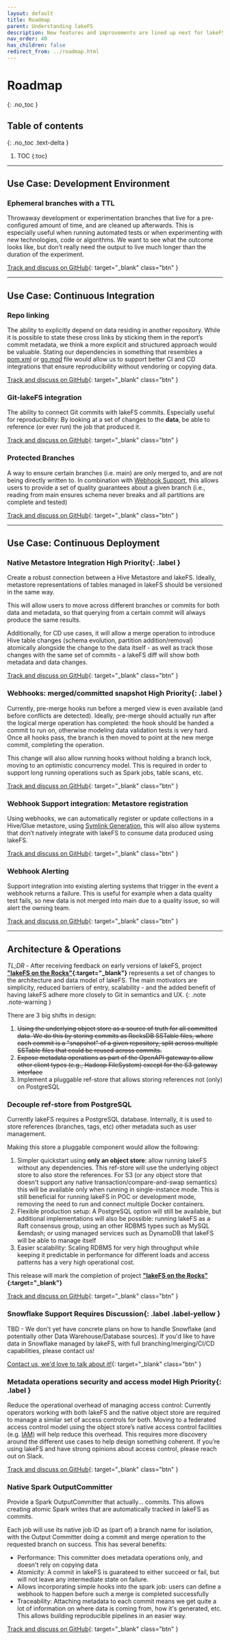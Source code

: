 ```yaml
---
layout: default
title: Roadmap
parent: Understanding lakeFS
description: New features and improvements are lined up next for lakeFS. We would love you to be part of building lakeFS’s roadmap.
nav_order: 40
has_children: false
redirect_from: ../roadmap.html
---
```


# Roadmap
{: .no_toc }

## Table of contents
{: .no_toc .text-delta }

1. TOC
{:toc}

---

## Use Case: Development Environment

### Ephemeral branches with a TTL
Throwaway development or experimentation branches that live for a pre-configured amount of time, and are cleaned up afterwards. This is especially useful when running automated tests or when experimenting with new technologies, code or algorithms. We want to see what the outcome looks like, but don’t really need the output to live much longer than the duration of the experiment.

[Track and discuss on GitHub](https://github.com/treeverse/lakeFS/issues/2180){: target="_blank" class="btn" }


---

## Use Case: Continuous Integration

### Repo linking
The ability to explicitly depend on data residing in another repository. While it is possible to state these cross links by sticking them in the report’s commit metadata, we think a more explicit and structured approach would be valuable. Stating our dependencies in something that resembles a [pom.xml](https://maven.apache.org/guides/introduction/introduction-to-the-pom.html#:~:text=A%20Project%20Object%20Model%20or,default%20values%20for%20most%20projects.) or [go.mod](https://github.com/golang/go/wiki/Modules#gomod) file would allow us to support better CI and CD integrations that ensure reproducibility without vendoring or copying data.

[Track and discuss on GitHub](https://github.com/treeverse/lakeFS/issues/1771){: target="_blank" class="btn" }

### Git-lakeFS integration
The ability to connect Git commits with lakeFS commits.
Especially useful for reproducibility: By looking at a set of changes to the **data**, be able to reference (or ever run) the job that produced it. 

[Track and discuss on GitHub](https://github.com/treeverse/lakeFS/issues/2073){: target="_blank" class="btn" }


### Protected Branches
A way to ensure certain branches (i.e. main) are only merged to, and are not being directly written to. In combination with [Webhook Support](../setup/hooks.md), this allows users to provide a set of quality guarantees about a given branch (i.e., reading from
main ensures schema never breaks and all partitions are complete and tested)

[Track and discuss on GitHub](https://github.com/treeverse/lakeFS/issues/2181){: target="_blank" class="btn" }

---

## Use Case: Continuous Deployment

### Native Metastore Integration <span>High Priority</span>{: .label }

Create a robust connection between a Hive Metastore and lakeFS.
Ideally, metastore representations of tables managed in lakeFS should be versioned in the same way.

This will allow users to move across different branches or commits for both data and metadata, so that querying from a certain commit will always produce the same results.

Additionally, for CD use cases, it will allow a merge operation to introduce Hive table changes (schema evolution, partition addition/removal) atomically alongside the change to the data itself - as well as track those changes with the same set of commits - a lakeFS diff will show both metadata and data changes.

[Track and discuss on GitHub](https://github.com/treeverse/lakeFS/issues/1846){: target="_blank" class="btn" }

### Webhooks: merged/committed snapshot <span>High Priority</span>{: .label }

Currently, pre-merge hooks run before a merged view is even available (and before conflicts are detected).
Ideally, pre-merge should actually run after the logical merge operation has completed: the hook should be handed a commit to run on, otherwise modeling data validation tests is very hard.
Once all hooks pass, the branch is then moved to point at the new merge commit, completing the operation.

This change will also allow running hooks without holding a branch lock, moving to an optimistic concurrency model. This is required in order to support long running operations such as Spark jobs, table scans, etc.

[Track and discuss on GitHub](https://github.com/treeverse/lakeFS/issues/1742){: target="_blank" class="btn" }

### Webhook Support integration: Metastore registration
Using webhooks, we can automatically register or update collections in a Hive/Glue metastore, using [Symlink Generation](../integrations/glue_hive_metastore.md#create-symlink), this will also allow systems that don’t natively integrate with lakeFS to consume data produced using lakeFS.

[Track and discuss on GitHub](https://github.com/treeverse/lakeFS/issues/2182){: target="_blank" class="btn" }

### Webhook Alerting
Support integration into existing alerting systems that trigger in the event a webhook returns a failure. This is useful for example when a data quality test fails, so new data is not merged into main due to a quality issue, so will alert the owning team.

[Track and discuss on GitHub](https://github.com/treeverse/lakeFS/issues/2183){: target="_blank" class="btn" }

---


## Architecture & Operations

_TL;DR_ - After receiving feedback on early versions of lakeFS, project **["lakeFS on the Rocks"](https://docs.google.com/document/d/1jzD7-jun-tdU5BGapmnMBe9ovSzBvTNjXCcVztV07A4/edit?usp=sharing){:target="_blank"}** represents a set of changes to the architecture and data model of lakeFS. The main motivators are simplicity, reduced barriers of entry, scalability -  and the added benefit of having lakeFS adhere more closely to Git in semantics and UX.
{: .note .note-warning }

There are 3 big shifts in design:


1. ~~Using the underlying object store as a source of truth for all committed data. We do this by storing commits as RocksDB SSTable files, where each commit is a "snapshot" of a given repository, split across multiple SSTable files that could be reused across commits.~~
1. ~~Expose metadata operations as part of the OpenAPI gateway to allow other client types (e.g., Hadoop FileSystem) except for the S3 gateway interface~~
1. Implement a pluggable ref-store that allows storing references not (only) on PostgreSQL

### Decouple ref-store from PostgreSQL

Currently lakeFS requires a PostgreSQL database. Internally, it is used to store references (branches, tags, etc) other metadata such as user management.

Making this store a pluggable component would allow the following:

1. Simpler quickstart using **only an object store**: allow running lakeFS without any dependencies. This ref-store will use the underlying object store to also store the references. For S3 (or any object store that doesn't support any native transaction/compare-and-swap semantics) this will be available only when running in single-instance mode. This is still beneficial for running lakeFS in POC or development mode, removing the need to run and connect multiple Docker containers.
1. Flexible production setup: A PostgreSQL option will still be available, but additional implementations will also be possible: running lakeFS as a Raft consensus group, using an other RDBMS types such as MySQL &emdash; or using managed services such as DynamoDB that lakeFS will be able to manage itself
1. Easier scalability: Scaling RDBMS for very high throughput while keeping it predictable in performance for different loads and access patterns has a very high operational cost.

This release will mark the completion of project **["lakeFS on the Rocks"](https://docs.google.com/document/d/1jzD7-jun-tdU5BGapmnMBe9ovSzBvTNjXCcVztV07A4/edit?usp=sharing){:target="_blank"}**

[Track and discuss on GitHub](https://github.com/treeverse/lakeFS/pull/1685){: target="_blank" class="btn" }


### Snowflake Support <span>Requires Discussion</span>{: .label .label-yellow }

TBD - We don't yet have concrete plans on how to handle Snowflake (and potentially other Data Warehouse/Database sources).
If you'd like to have data in Snowflake managed by lakeFS, with full branching/merging/CI/CD capabilities, please contact us!

[Contact us, we'd love to talk about it!](mailto:hello@treeverse.io?subject=using+lakeFS+with+Snowflake){: target="_blank" class="btn" }


### Metadata operations security and access model <span>High Priority</span>{: .label }
Reduce the operational overhead of managing access control: Currently operators working with both lakeFS and the native object store are required to manage a similar set of access controls for both.
Moving to a federated access control model using the object store’s native access control facilities (e.g. [IAM](https://aws.amazon.com/iam/)) will help reduce this overhead. This requires more discovery around the different use cases to help design something coherent. If you’re using lakeFS and have strong opinions about access control, please reach out on Slack.

[Track and discuss on GitHub](https://github.com/treeverse/lakeFS/issues/2184){: target="_blank" class="btn" }


### Native Spark OutputCommitter

Provide a Spark OutputCommitter that actually... commits.
This allows creating atomic Spark writes that are automatically tracked in lakeFS as commits.

Each job will use its native job ID as (part of) a branch name for isolation, with the Output Committer doing a commit and merge operation to the requested branch on success. This has several benefits:

- Performance: This committer does metadata operations only, and doesn't rely on copying data
- Atomicity: A commit in lakeFS is guarateed to either succeed or fail, but will not leave any intermediate state on failure.
- Allows incorporating simple hooks into the spark job: users can define a webhook to happen before such a merge is completed successfully
- Traceability: Attaching metadata to each commit means we get quite a lot of information on where data is coming from, how it's generated, etc. This allows building reproducible pipelines in an easier way.

[Track and discuss on GitHub](https://github.com/treeverse/lakeFS/issues/2042){: target="_blank" class="btn" }
